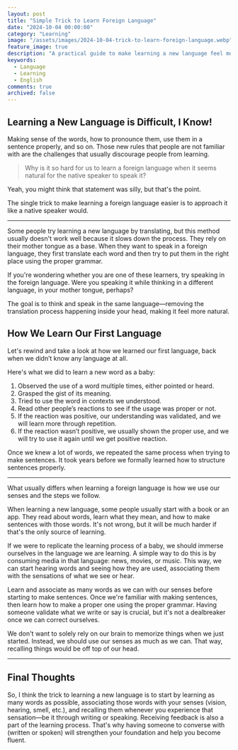 ```yaml
---
layout: post
title: "Simple Trick to Learn Foreign Language"
date: "2024-10-04 00:00:00"
category: "Learning"
image: "/assets/images/2024-10-04-trick-to-learn-foreign-language.webp"
feature_image: true
description: "A practical guide to make learning a new language feel more natural. Based on observation of common mistakes."
keywords:
  - Language
  - Learning
  - English
comments: true
archived: false
---
```


## Learning a New Language is Difficult, I Know!

Making sense of the words, how to pronounce them, use them in a sentence properly, and so on. Those new rules that people are not familiar with are the challenges that usually discourage people from learning.

> Why is it so hard for us to learn a foreign language when it seems natural for the native speaker to speak it?

Yeah, you might think that statement was silly, but that's the point. 

The single trick to make learning a foreign language easier is to approach it like a native speaker would.

---

Some people try learning a new language by translating, but this method usually doesn't work well because it slows down the process. They rely on their mother tongue as a base. When they want to speak in a foreign language, they first translate each word and then try to put them in the right place using the proper grammar.

If you're wondering whether you are one of these learners, try speaking in the foreign language. Were you speaking it while thinking in a different language, in your mother tongue, perhaps?

The goal is to think and speak in the same language—removing the translation process happening inside your head, making it feel more natural.

## How We Learn Our First Language

Let's rewind and take a look at how we learned our first language, back when we didn’t know any language at all.

Here's what we did to learn a new word as a baby:
1. Observed the use of a word multiple times, either pointed or heard.
2. Grasped the gist of its meaning.
3. Tried to use the word in contexts we understood.
4. Read other people’s reactions to see if the usage was proper or not.
5. If the reaction was positive, our understanding was validated, and we will learn more through repetition.
6. If the reaction wasn’t positive, we usually shown the proper use, and we will try to use it again until we get positive reaction.

Once we knew a lot of words, we repeated the same process when trying to make sentences. It took years before we formally learned how to structure sentences properly.

---

What usually differs when learning a foreign language is how we use our senses and the steps we follow.

When learning a new language, some people usually start with a book or an app. They read about words, learn what they mean, and how to make sentences with those words. It's not wrong, but it will be much harder if that's the only source of learning.

If we were to replicate the learning process of a baby, we should immerse ourselves in the language we are learning. A simple way to do this is by consuming media in that language: news, movies, or music. This way, we can start hearing words and seeing how they are used, associating them with the sensations of what we see or hear.

Learn and associate as many words as we can with our senses before starting to make sentences. Once we're familiar with making sentences, then learn how to make a proper one using the proper grammar. Having someone validate what we write or say is crucial, but it's not a dealbreaker once we can correct ourselves.

We don't want to solely rely on our brain to memorize things when we just started. Instead, we should use our senses as much as we can. That way, recalling things would be off top of our head.

---

## Final Thoughts

So, I think the trick to learning a new language is to start by learning as many words as possible, associating those words with your senses (vision, hearing, smell, etc.), and recalling them whenever you experience that sensation—be it through writing or speaking. Receiving feedback is also a part of the learning process. That's why having someone to converse with (written or spoken) will strengthen your foundation and help you become fluent.
